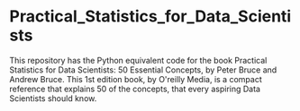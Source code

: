 # Practical_Statistics_for_Data_Scientists
This repository has the Python equivalent code for the book  Practical Statistics for Data Scientists: 50 Essential Concepts, by Peter Bruce and Andrew Bruce. This 1st edition book, by O'reilly Media, is a compact reference that explains 50 of the concepts, that every aspiring Data Scientists should know.
